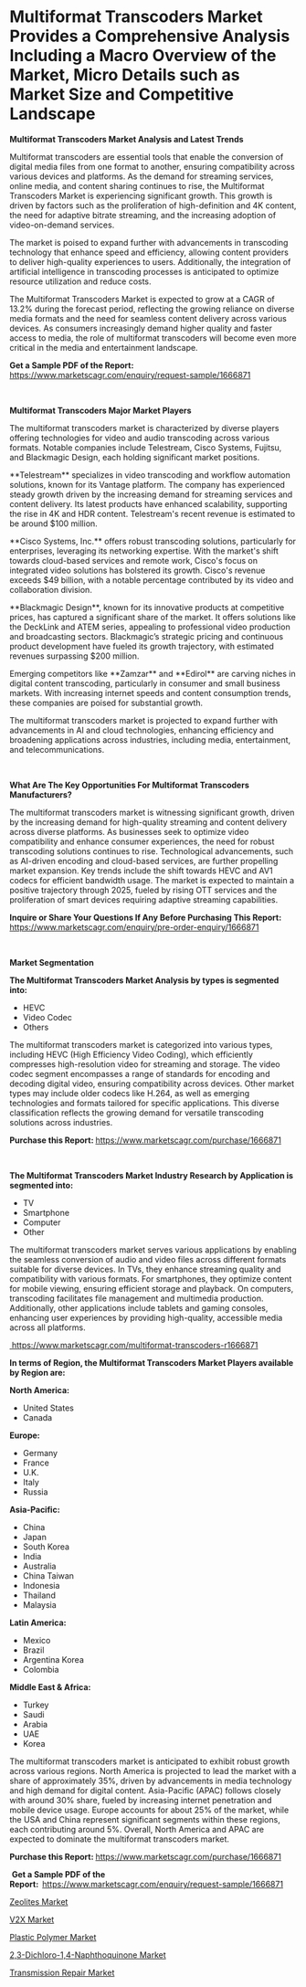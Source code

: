 <p><h1>Multiformat Transcoders Market Provides a Comprehensive Analysis Including a Macro Overview of the Market, Micro Details such as Market Size and Competitive Landscape</h1></p><p><strong>Multiformat Transcoders Market Analysis and Latest Trends</strong></p>
<p><p>Multiformat transcoders are essential tools that enable the conversion of digital media files from one format to another, ensuring compatibility across various devices and platforms. As the demand for streaming services, online media, and content sharing continues to rise, the Multiformat Transcoders Market is experiencing significant growth. This growth is driven by factors such as the proliferation of high-definition and 4K content, the need for adaptive bitrate streaming, and the increasing adoption of video-on-demand services. </p><p>The market is poised to expand further with advancements in transcoding technology that enhance speed and efficiency, allowing content providers to deliver high-quality experiences to users. Additionally, the integration of artificial intelligence in transcoding processes is anticipated to optimize resource utilization and reduce costs. </p><p>The Multiformat Transcoders Market is expected to grow at a CAGR of 13.2% during the forecast period, reflecting the growing reliance on diverse media formats and the need for seamless content delivery across various devices. As consumers increasingly demand higher quality and faster access to media, the role of multiformat transcoders will become even more critical in the media and entertainment landscape.</p></p>
<p><strong>Get a Sample PDF of the Report:&nbsp;</strong> <a href="https://www.marketscagr.com/enquiry/request-sample/1666871?utm_campaign=1126&utm_medium=2&utm_source=Github&utm_content=ia&utm_term=10122024&utm_id=multiformat-transcoders">https://www.marketscagr.com/enquiry/request-sample/1666871</a></p>
<p>&nbsp;</p>
<p><strong>Multiformat Transcoders Major Market Players</strong></p>
<p><p>The multiformat transcoders market is characterized by diverse players offering technologies for video and audio transcoding across various formats. Notable companies include Telestream, Cisco Systems, Fujitsu, and Blackmagic Design, each holding significant market positions.</p><p>**Telestream** specializes in video transcoding and workflow automation solutions, known for its Vantage platform. The company has experienced steady growth driven by the increasing demand for streaming services and content delivery. Its latest products have enhanced scalability, supporting the rise in 4K and HDR content. Telestream's recent revenue is estimated to be around $100 million.</p><p>**Cisco Systems, Inc.** offers robust transcoding solutions, particularly for enterprises, leveraging its networking expertise. With the market's shift towards cloud-based services and remote work, Cisco's focus on integrated video solutions has bolstered its growth. Cisco's revenue exceeds $49 billion, with a notable percentage contributed by its video and collaboration division.</p><p>**Blackmagic Design**, known for its innovative products at competitive prices, has captured a significant share of the market. It offers solutions like the DeckLink and ATEM series, appealing to professional video production and broadcasting sectors. Blackmagic’s strategic pricing and continuous product development have fueled its growth trajectory, with estimated revenues surpassing $200 million.</p><p>Emerging competitors like **Zamzar** and **Edirol** are carving niches in digital content transcoding, particularly in consumer and small business markets. With increasing internet speeds and content consumption trends, these companies are poised for substantial growth.</p><p>The multiformat transcoders market is projected to expand further with advancements in AI and cloud technologies, enhancing efficiency and broadening applications across industries, including media, entertainment, and telecommunications.</p></p>
<p>&nbsp;</p>
<p><strong>What Are The Key Opportunities For Multiformat Transcoders Manufacturers?</strong></p>
<p><p>The multiformat transcoders market is witnessing significant growth, driven by the increasing demand for high-quality streaming and content delivery across diverse platforms. As businesses seek to optimize video compatibility and enhance consumer experiences, the need for robust transcoding solutions continues to rise. Technological advancements, such as AI-driven encoding and cloud-based services, are further propelling market expansion. Key trends include the shift towards HEVC and AV1 codecs for efficient bandwidth usage. The market is expected to maintain a positive trajectory through 2025, fueled by rising OTT services and the proliferation of smart devices requiring adaptive streaming capabilities.</p></p>
<p><strong>Inquire or Share Your Questions If Any Before Purchasing This Report:</strong> <a href="https://www.marketscagr.com/enquiry/pre-order-enquiry/1666871?utm_campaign=1126&utm_medium=2&utm_source=Github&utm_content=ia&utm_term=10122024&utm_id=multiformat-transcoders">https://www.marketscagr.com/enquiry/pre-order-enquiry/1666871</a></p>
<p>&nbsp;</p>
<p><strong>Market Segmentation</strong></p>
<p><strong>The Multiformat Transcoders Market Analysis by types is segmented into:</strong></p>
<p><ul><li>HEVC</li><li>Video Codec</li><li>Others</li></ul></p>
<p><p>The multiformat transcoders market is categorized into various types, including HEVC (High Efficiency Video Coding), which efficiently compresses high-resolution video for streaming and storage. The video codec segment encompasses a range of standards for encoding and decoding digital video, ensuring compatibility across devices. Other market types may include older codecs like H.264, as well as emerging technologies and formats tailored for specific applications. This diverse classification reflects the growing demand for versatile transcoding solutions across industries.</p></p>
<p><strong>Purchase this Report:&nbsp;</strong><a href="https://www.marketscagr.com/purchase/1666871?utm_campaign=1126&utm_medium=2&utm_source=Github&utm_content=ia&utm_term=10122024&utm_id=multiformat-transcoders">https://www.marketscagr.com/purchase/1666871</a></p>
<p>&nbsp;</p>
<p><strong>The Multiformat Transcoders Market Industry Research by Application is segmented into:</strong></p>
<p><ul><li>TV</li><li>Smartphone</li><li>Computer</li><li>Other</li></ul></p>
<p><p>The multiformat transcoders market serves various applications by enabling the seamless conversion of audio and video files across different formats suitable for diverse devices. In TVs, they enhance streaming quality and compatibility with various formats. For smartphones, they optimize content for mobile viewing, ensuring efficient storage and playback. On computers, transcoding facilitates file management and multimedia production. Additionally, other applications include tablets and gaming consoles, enhancing user experiences by providing high-quality, accessible media across all platforms.</p></p>
<p><a href="https://www.marketscagr.com/multiformat-transcoders-r1666871?utm_campaign=1126&utm_medium=2&utm_source=Github&utm_content=ia&utm_term=10122024&utm_id=multiformat-transcoders">&nbsp;https://www.marketscagr.com/multiformat-transcoders-r1666871</a></p>
<p><strong>In terms of Region, the Multiformat Transcoders Market Players available by Region are:</strong></p>
<p>
    <p> <strong> North America: </strong>
        <ul>
            <li>United States</li>
            <li>Canada</li>
        </ul>
        </p> 
    <p> <strong> Europe: </strong>
        <ul>
            <li>Germany</li>
            <li>France</li>
            <li>U.K.</li>
            <li>Italy</li>
            <li>Russia</li>
        </ul>
        </p> 
    <p> <strong> Asia-Pacific: </strong>
        <ul>
            <li>China</li>
            <li>Japan</li>
            <li>South Korea</li>
            <li>India</li>
            <li>Australia</li>
            <li>China Taiwan</li>
            <li>Indonesia</li>
            <li>Thailand</li>
            <li>Malaysia</li>
        </ul>
        </p> 
    <p> <strong> Latin America: </strong>
        <ul>
            <li>Mexico</li>
            <li>Brazil</li>
            <li>Argentina Korea</li>
            <li>Colombia</li>
        </ul>
        </p> 
    <p> <strong> Middle East & Africa: </strong>
        <ul>
            <li>Turkey</li>
            <li>Saudi</li>
            <li>Arabia</li>
            <li>UAE</li>
            <li>Korea</li>
        </ul>
    </p>
    </p>
<p><p>The multiformat transcoders market is anticipated to exhibit robust growth across various regions. North America is projected to lead the market with a share of approximately 35%, driven by advancements in media technology and high demand for digital content. Asia-Pacific (APAC) follows closely with around 30% share, fueled by increasing internet penetration and mobile device usage. Europe accounts for about 25% of the market, while the USA and China represent significant segments within these regions, each contributing around 5%. Overall, North America and APAC are expected to dominate the multiformat transcoders market.</p></p>
<p><strong>Purchase this Report: </strong><a href="https://www.marketscagr.com/purchase/1666871?utm_campaign=1126&utm_medium=2&utm_source=Github&utm_content=ia&utm_term=10122024&utm_id=multiformat-transcoders">https://www.marketscagr.com/purchase/1666871</a></p>
<p>&nbsp;<strong>Get a Sample PDF of the Report:&nbsp;&nbsp;</strong><a href="https://www.marketscagr.com/enquiry/request-sample/1666871?utm_campaign=1126&utm_medium=2&utm_source=Github&utm_content=ia&utm_term=10122024&utm_id=multiformat-transcoders">https://www.marketscagr.com/enquiry/request-sample/1666871</a></p>
<p><strong></strong></p>
<p><p><a href="https://www.linkedin.com/pulse/market-trends-zeolites-industry-size-share-projected-147-cagr-dsvbc?utm_campaign=1126&utm_medium=2&utm_source=Github&utm_content=ia&utm_term=10122024&utm_id=multiformat-transcoders">Zeolites Market</a></p><p><a href="https://www.linkedin.com/pulse/projected-growth-v2x-market-key-forces-staggering-104-cagr-xu1kc?utm_campaign=1126&utm_medium=2&utm_source=Github&utm_content=ia&utm_term=10122024&utm_id=multiformat-transcoders">V2X Market</a></p><p><a href="https://www.linkedin.com/pulse/exploring-growth-opportunities-plastic-polymer-market-revenue-knzqf?utm_campaign=1126&utm_medium=2&utm_source=Github&utm_content=ia&utm_term=10122024&utm_id=multiformat-transcoders">Plastic Polymer Market</a></p><p><a href="https://github.com/julyju69/Market-Research-Report-List-5/blob/main/23-dichloro-14-naphthoquinone-market.md?utm_campaign=1126&utm_medium=2&utm_source=Github&utm_content=ia&utm_term=10122024&utm_id=multiformat-transcoders">2,3-Dichloro-1,4-Naphthoquinone Market</a></p><p><a href="https://www.linkedin.com/pulse/unlocking-insights-transmission-repair-market-2024-2031-57-cagr-f9isf?utm_campaign=1126&utm_medium=2&utm_source=Github&utm_content=ia&utm_term=10122024&utm_id=multiformat-transcoders">Transmission Repair Market</a></p></p>